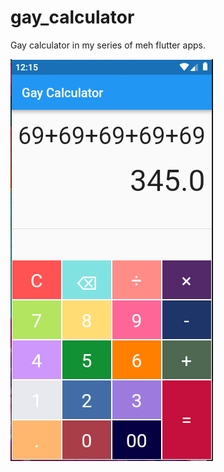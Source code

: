 # gay_calculator
Gay calculator in my series of meh flutter apps.

![Gay Calculator](./GayCalculator.PNG)
